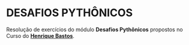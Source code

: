 # DESAFIOS PYTHÔNICOS

Resolução de exercícios do módulo **Desafios Pythônicos** propostos no Curso do **[Henrique Bastos](https://github.com/henriquebastos)**.
